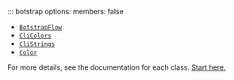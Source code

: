 <!-- prettier-ignore -->
::: botstrap
    options:
      members: false

- [`BotstrapFlow`](botstrap-flow)
- [`CliColors`](cli-colors)
- [`CliStrings`](cli-strings)
- [`Color`](color)

For more details, see the documentation for each class. [Start here.](./botstrap-flow)
